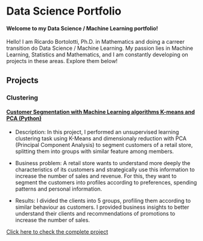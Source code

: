 # Data Science Portfolio

#### Welcome to my Data Science / Machine Learning portfolio!

Hello! I am Ricardo Bortolotti, Ph.D. in Mathematics and doing a carreer transition do Data Science / Machine Learning. My passion lies in Machine Learning, Statistics and Mathematics, and I am constantly developing on projects in these areas. Explore them below!

## Projects

### Clustering

#### [Customer Segmentation with Machine Learning algorithms K-means and PCA (Python)](https://github.com/Ricardo-Bortolotti/Customer-segmentation/tree/main)

- Description: In this project, I performed an unsupervised learning clustering task using K-Means and dimensionaly reduction with PCA (Principal Component Analysis) to segment customers of a retail store, splitting them into groups with similar feature among members.

- Business problem: A retail store wants to understand more deeply the characteristics of its customers and strategically use this information to increase the number of sales and revenue. For this, they want to segment the customers into profiles according to preferences, spending patterns and personal information.

- Results: I divided the clients into 5 groups, profiling them according to similar behaviour as customers. I provided business insights to better understand their clients and recommendations of promotions to increase the number of sales.

[Click here to check the complete project](Customer-segmentation/)
